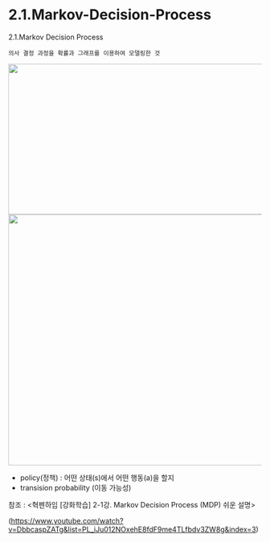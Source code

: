 # 2.1.Markov-Decision-Process
2.1.Markov Decision Process
 
    의사 결정 과정을 확률과 그래프를 이용하여 모델링한 것
<img src="https://user-images.githubusercontent.com/68425309/201952741-60f8a4c0-cb56-4535-88c5-a738d14614aa.jpg" width="600" height="300"/> 


<img src="https://user-images.githubusercontent.com/68425309/201953580-e4fbc861-e6f3-4851-9835-2dd7a515b6d0.jpg" width="700" height="500"/> 

- policy(정책) : 어떤 상태(s)에서 어떤 행동(a)을 할지
- transision probability (이동 가능성)

참조 : <혁펜하임 [강화학습] 2-1강. Markov Decision Process (MDP) 쉬운 설명>

(https://www.youtube.com/watch?v=DbbcaspZATg&list=PL_iJu012NOxehE8fdF9me4TLfbdv3ZW8g&index=3)
